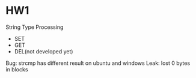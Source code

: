 # HW1
String Type Processing
* SET
* GET
* DEL(not developed yet)

Bug: strcmp has different result on ubuntu and windows
Leak: lost 0 bytes in blocks